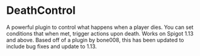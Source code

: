 # DeathControl
A powerful plugin to control what happens when a player dies. You can set conditions that when met, trigger actions upon death. Works on Spigot 1.13 and above.
Based off of a plugin by bone008, this has been updated to include bug fixes and update to 1.13.
